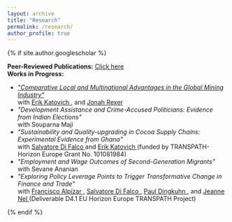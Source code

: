 ```yaml
---
layout: archive
title: "Research"
permalink: /research/
author_profile: true
---
```


{% if site.author.googlescholar %}

<div class="wordwrap">
<strong>Peer-Reviewed Publications:</strong> <a href="https://utsoree.github.io/publications/">Click here</a>
</div>


<div class="wordwrap">
  <strong>Works in Progress:</strong>
</div>

<ul>
  <li>
    <em> <a href="https://www.dropbox.com/scl/fi/8b3ca86rynu11ddsfyw6b/DKR_Global_Mining_011525.pdf?rlkey=ks9z4t339eexvybfjgnda446i&dl=0"> "Comparative Local and Multinational Advantages in the Global Mining Industry"  </a> </em>
    <br> with  <a href="https://ekatovich.github.io/"> Erik Katovich
    </a>,  and  <a href="https://www.jonahrexer.com/">  Jonah Rexer  </a>
  </li>
  
  <li>
    <em>"Development Assistance and Crime-Accused Politicians: Evidence from Indian Elections"</em>
    <br> with Souparna Maji
  </li>

  <li>
    <em>"Sustainability and Quality-upgrading in Cocoa Supply Chains: Experimental Evidence from Ghana"</em> 
    <br> with <a href="https://www.unige.ch/gsem/en/research/faculty/all/salvatore-di-falco/"> Salvatore Di Falco  </a>  and <a href="https://ekatovich.github.io/"> Erik Katovich
    </a> (funded by TRANSPATH- Horizon Europe Grant No. 101081984)
  </li>

  <li>
    <em>"Employment and Wage Outcomes of Second-Generation Migrants"</em>
    <br> with Sevane Ananian
  </li>

  <!-- Uncomment the entry below if you want to include it -->
  <!--
  <li>
    U. Das, 
    <em>"Impact of CCTs on Female Education and Labour Market Outcomes: Evidence from Kanyashree Prakalpa of West Bengal, India"</em>
  </li>
  -->

  <li>
    <em>"Exploring Policy Leverage Points to Trigger Transformative Change in Finance and Trade"</em> 
    <br> with  <a href="https://www.wur.nl/en/persons/francisco-alpizar-rodriguez.htm"> Francisco Alpízar  </a> ,  <a href="https://www.unige.ch/gsem/en/research/faculty/all/salvatore-di-falco/"> Salvatore Di Falco  </a>, <a href="https://research.wur.nl/en/persons/paul-dingkuhn">  Paul Dingkuhn </a>, and <a href="https://www.wur.nl/en/persons/jeanne-nel.htm"> Jeanne Nel </a>   (Deliverable D4.1 EU Horizon Europe TRANSPATH Project) 
  </li>

</ul>




{% endif %}



